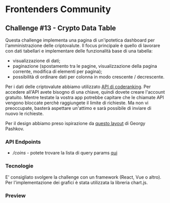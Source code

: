 # Frontenders Community

## Challenge #13 - Crypto Data Table

Questa challenge implementa una pagina di un'ipotetica dashboard per l'amministrazione delle criptovalute.
Il focus principale è quello di lavorare con dati tabellari e implementare delle funzionalità base di una tabella:

- visualizzazione di dati;
- paginazione (spostamento tra le pagine, visualizzazione della pagina corrente, modifica di elementi per pagina);
- possibilità di ordinare dati per colonna in modo crescente / decrescente.

Per i dati delle criptovalute abbiamo utilizzato [API di coderanking](https://developers.coinranking.com/api/documentation).
Per accedere all'API avete bisogno di una chiave, quindi dovete creare l'account gratuito. 
Mentre testate la vostra app potrebbe capitare che le chiamate API vengono bloccate perchè raggiungete il limite di richieste. Ma non vi preoccupate, basterà aspettare un'attimo e sarà possibile di inviare di nuovo le richieste.

Per il design abbiamo preso ispirazione da [questo layout](https://dribbble.com/shots/4957976-Nodes-Dark-mode/attachments/10693224?mode=media) di Georgy Pashkov.

### API Endpoints

- */coins* - potete trovare la lista di query params [qui](https://developers.coinranking.com/api/documentation/coins)

### Tecnologie

E' consigliato svolgere la challenge con un framework (React, Vue o altro). Per l'implementazione dei grafici è stata utilizzata la libreria chart.js.

### Preview
